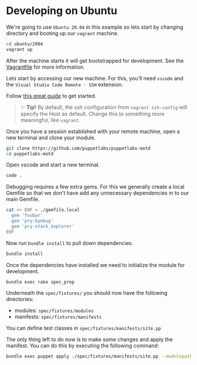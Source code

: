 # Developing on Ubuntu

We're going to use `Ubuntu 20.04` in this example so lets start by changing directory and booting up our `vagrant` machine.

```bash
cd ubuntu/2004
vagrant up
```

After the machine starts it will get bootstrapped for development. See the [Vagrantfile](ubuntu/Vagrantfile) for more information.

Lets start by accessing our new machine. For this, you'll need `vscode` and the `Visual Studio Code Remote - SSH` extension.

Follow [this great guide](https://medium.com/@lopezgand/connect-visual-studio-code-with-vagrant-in-your-local-machine-24903fb4a9de) to get started.

> ✨ **Tip!** By default, the ssh configuration from `vagrant ssh-config` will specify the Host as default. Change this to something more meaningful, like `vagrant`.

Once you have a session established with your remote machine, open a new terminal and clone your module.

```bash
git clone https://github.com/puppetlabs/puppetlabs-motd
cd puppetlabs-motd
```

Open vscode and start a new terminal.

```bash
code .
```

Debugging requires a few extra gems. For this we generally create a local Gemfile so that we don't have add any unnecessary dependencies in to our main Gemfile.

```bash
cat << EOF > ./gemfile.local
  gem 'fuubar'
  gem 'pry-byebug'
  gem 'pry-stack_explorer'
EOF
```

Now run `bundle install` to pull down dependencies.

```bash
bundle install
```

Once the dependencies have installed we need to initialize the module for development.

```bash
bundle exec rake spec_prep
```

Underneath the `spec/fixtures/` you should now have the following directories:

* modules: `spec/fixtures/modules`
* manifests: `spec/fixtures/manifests`

You can define test classes in `spec/fixtures/manifests/site.pp`

The only thing left to do now is to make some changes and apply the manifest. You can do this by executing the following command:

```bash
bundle exec puppet apply ./spec/fixtures/manifests/site.pp --modulepath ./spec/fixtures/modules/ --debug
```
